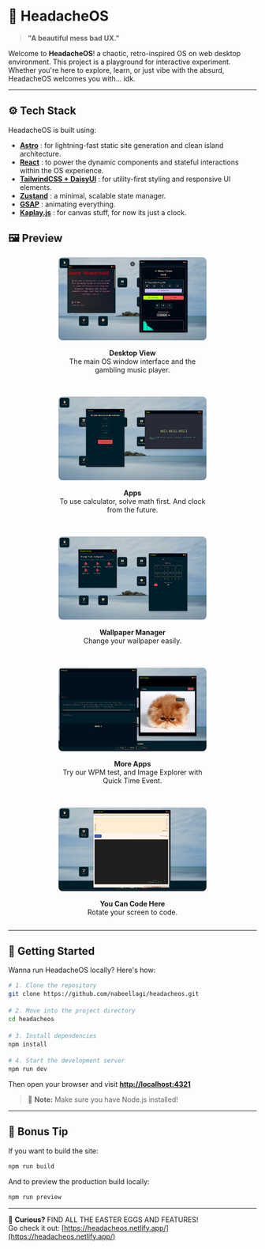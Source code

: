 # 🧠 HeadacheOS

> **"A beautiful mess bad UX."**

Welcome to **HeadacheOS**! a chaotic, retro-inspired OS on web desktop environment. This project is a playground for interactive experiment. Whether you're here to explore, learn, or just vibe with the absurd, HeadacheOS welcomes you with... idk.

---

## ⚙️ Tech Stack

HeadacheOS is built using:

* **[Astro](https://astro.build/)** : for lightning-fast static site generation and clean island architecture.
* **[React](https://reactjs.org/)** : to power the dynamic components and stateful interactions within the OS experience.
* **[TailwindCSS + DaisyUI](https://daisyui.com/)** : for utility-first styling and responsive UI elements.
* **[Zustand](https://github.com/pmndrs/zustand)** : a minimal, scalable state manager.
* **[GSAP](https://greensock.com/gsap/)** : animating everything.
* **[Kaplay.js](https://kaplayjs.com/)** : for canvas stuff, for now its just a clock.

## 🖼️ Preview

<div align="center" style="display: flex; flex-wrap: wrap; justify-content: center; gap: 2rem;">

  <div style="max-width: 300px;">
    <img src="footages/ss (1).png" width="100%" style="border-radius: 8px;" />
    <p><strong>Desktop View</strong><br/>The main OS window interface and the gambling music player.</p>
  </div>

  <div style="max-width: 300px;">
    <img src="footages/ss (3).png" width="100%" style="border-radius: 8px;" />
    <p><strong>Apps</strong><br/>To use calculator, solve math first. And clock from the future.</p>
  </div>

  <div style="max-width: 300px;">
    <img src="footages/ss (4).png" width="100%" style="border-radius: 8px;" />
    <p><strong>Wallpaper Manager</strong><br/>Change your wallpaper easily.</p>
  </div>

  <div style="max-width: 300px;">
    <img src="footages/ss (6).png" width="100%" style="border-radius: 8px;" />
    <p><strong>More Apps</strong><br/>Try our WPM test, and Image Explorer with Quick Time Event.</p>
  </div>

  <div style="max-width: 300px;">
    <img src="footages/ss (7).png" width="100%" style="border-radius: 8px;" />
    <p><strong>You Can Code Here</strong><br/>Rotate your screen to code.</p>
  </div>

</div>

---

## 🚀 Getting Started

Wanna run HeadacheOS locally? Here's how:

```bash
# 1. Clone the repository
git clone https://github.com/nabeellagi/headacheos.git

# 2. Move into the project directory
cd headacheos

# 3. Install dependencies
npm install

# 4. Start the development server
npm run dev
```

Then open your browser and visit **[http://localhost:4321](http://localhost:4321)**

> 🧠 **Note:** Make sure you have Node.js installed!

---

## 🧪 Bonus Tip

If you want to build the site:

```bash
npm run build
```

And to preview the production build locally:

```bash
npm run preview
```

---

🎯 **Curious?**
FIND ALL THE EASTER EGGS AND FEATURES!  
Go check it out: [https://headacheos.netlify.app/](https://headacheos.netlify.app/)